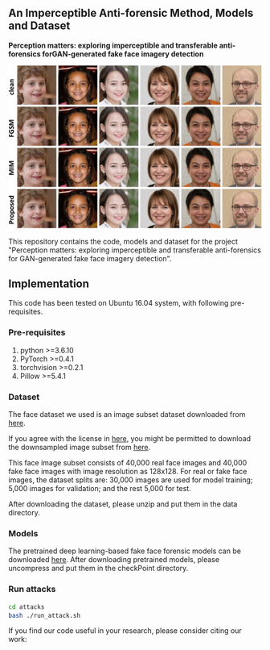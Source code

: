 ## An Imperceptible Anti-forensic Method, Models and Dataset 

**Perception matters: exploring imperceptible and transferable anti-forensics forGAN-generated fake face imagery detection**

<img 
src="https://github.com/enkiwang/Imperceptible-fake-face-antiforensic/blob/master/example.png/"
width=800>


This repository contains the code, models and dataset for the project "Perception matters: exploring imperceptible and transferable anti-forensics for GAN-generated fake face imagery detection". 

## Implementation
This code has been tested on Ubuntu 16.04 system, with following pre-requisites. 

### Pre-requisites

1. python >=3.6.10
2. PyTorch >=0.4.1
3. torchvision >=0.2.1
4. Pillow >=5.4.1


### Dataset
The face dataset we used is an image subset dataset downloaded from [here](https://github.com/NVlabs/stylegan). 

If you agree with the license in [here](https://github.com/NVlabs/stylegan/blob/master/LICENSE.txt), you might be permitted to download the downsampled image subset from [here](https://drive.google.com/file/d/1tudf3eFtlPtn5eX7BWW1IxjXtfIgreyH/view?usp=sharing). 
   
This face image subset consists of 40,000 real face images and 40,000 fake face images with image resolution as 128x128. For real or fake face images, the dataset splits are: 30,000 images are used for model training; 5,000 images for validation; and the rest 5,000 for test. 

After downloading the dataset, please unzip and put them in the data directory.  

 

### Models
The pretrained deep learning-based fake face forensic models can be downloaded [here](https://drive.google.com/file/d/1Me6i2xKHbMdh7I-JS7ZJ1QN-6e-SBeov/view?usp=sharing). After downloading pretrained models, please uncompress and put them in the checkPoint directory. 


### Run attacks 
```bash
cd attacks
bash ./run_attack.sh
```

If you find our code useful in your research, please consider citing our work: 







 
